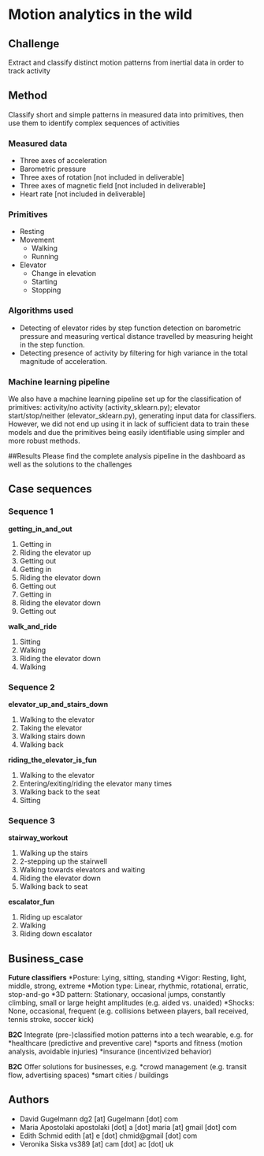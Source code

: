 # Motion analytics in the wild

## Challenge
Extract and classify distinct motion patterns from inertial data in order to track activity


## Method
Classify short and simple patterns in measured data into primitives, then use them to identify complex sequences of activities

### Measured data
* Three axes of acceleration
* Barometric pressure
* Three axes of rotation [not included in deliverable]
* Three axes of magnetic field [not included in deliverable]
* Heart rate  [not included in deliverable]

### Primitives
* Resting
* Movement
  * Walking
  * Running
* Elevator
  * Change in elevation
  * Starting
  * Stopping

### Algorithms used
* Detecting of elevator rides by step function detection on barometric pressure and measuring vertical distance travelled by measuring height in the step function.
* Detecting presence of activity by filtering for high variance in the total magnitude of acceleration.

### Machine learning  pipeline
We also have a machine learning pipeline set up for the classification of primitives: activity/no activity (activity_sklearn.py); elevator start/stop/neither (elevator_sklearn.py), generating input data for classifiers. However, we did not end up using it in lack of sufficient data to train these models and due the primitives being easily identifiable using simpler and more robust methods.

##Results
Please find the complete analysis pipeline in the dashboard as well as the solutions to the challenges


## Case sequences
### Sequence 1
__getting_in_and_out__

1. Getting in
2. Riding the elevator up
3. Getting out
4. Getting in
5. Riding the elevator down
6. Getting out
7. Getting in
8. Riding the elevator down
9. Getting out

__walk_and_ride__

1. Sitting
2. Walking
3. Riding the elevator down
4. Walking

### Sequence 2

__elevator_up_and_stairs_down__

1. Walking to the elevator
2. Taking the elevator
3. Walking stairs down
4. Walking back

__riding_the_elevator_is_fun__

1. Walking to the elevator
2. Entering/exiting/riding the elevator many times
3. Walking back to the seat
4. Sitting

### Sequence 3

__stairway_workout__

1. Walking up the stairs
2. 2-stepping up the stairwell
3. Walking towards elevators and waiting
4. Riding the elevator down
5. Walking back to seat

__escalator_fun__

1. Riding up escalator
2. Walking
3. Riding down escalator

## Business_case
__Future classifiers__
*Posture: Lying, sitting, standing
*Vigor: Resting, light, middle, strong, extreme
*Motion type: Linear, rhythmic, rotational, erratic, stop-and-go
*3D pattern: Stationary, occasional jumps, constantly climbing, small or large height amplitudes (e.g. aided vs. unaided)
*Shocks: None, occasional, frequent (e.g. collisions between players, ball received, tennis stroke, soccer kick)

__B2C__
Integrate (pre-)classified motion patterns into a tech wearable, e.g. for
*healthcare (predictive and preventive care)
*sports and fitness (motion analysis, avoidable injuries)
*insurance (incentivized behavior)

__B2C__
Offer solutions for businesses, e.g.
*crowd management (e.g. transit flow, advertising spaces)
*smart cities / buildings

## Authors
* David Gugelmann dg2 [at] Gugelmann [dot] com 
* Maria Apostolaki apostolaki [dot] a [dot] maria [at] gmail [dot] com
* Edith Schmid edith [at] e [dot] chmid@gmail [dot] com
* Veronika Siska vs389 [at] cam [dot] ac [dot] uk
